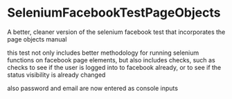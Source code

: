 # SeleniumFacebookTestPageObjects
A better, cleaner version of the selenium facebook test that incorporates the page objects manual

this test not only includes better methodology for running selenium functions on facebook page elements, but also includes checks, such as checks to see if the user is logged into to facebook already, or to see if the status visibility is already changed

also password and email are now entered as console inputs
